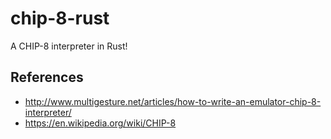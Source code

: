 # chip-8-rust
A CHIP-8 interpreter in Rust!

## References

- http://www.multigesture.net/articles/how-to-write-an-emulator-chip-8-interpreter/
- https://en.wikipedia.org/wiki/CHIP-8

